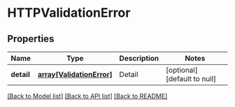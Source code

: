 # HTTPValidationError

## Properties
Name | Type | Description | Notes
------------ | ------------- | ------------- | -------------
**detail** | [**array[ValidationError]**](ValidationError.md) | Detail | [optional] [default to null]

[[Back to Model list]](../README.md#documentation-for-models) [[Back to API list]](../README.md#documentation-for-api-endpoints) [[Back to README]](../README.md)



